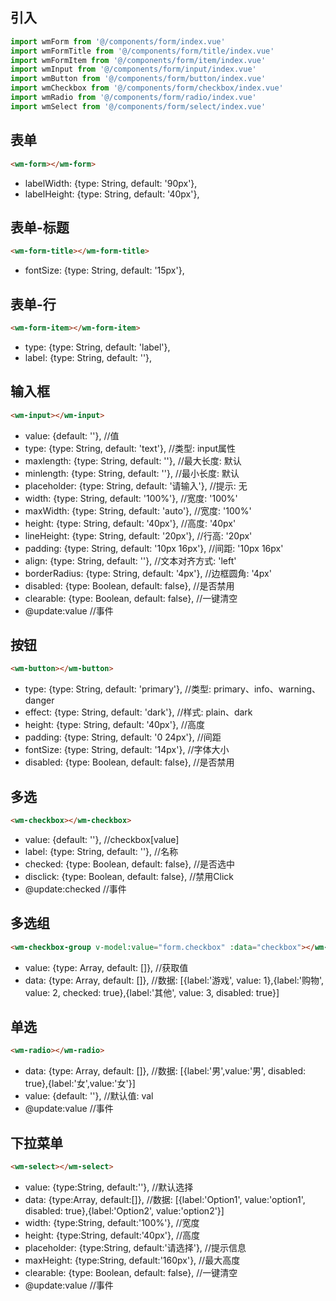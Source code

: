 ## 引入
```javascript
import wmForm from '@/components/form/index.vue'
import wmFormTitle from '@/components/form/title/index.vue'
import wmFormItem from '@/components/form/item/index.vue'
import wmInput from '@/components/form/input/index.vue'
import wmButton from '@/components/form/button/index.vue'
import wmCheckbox from '@/components/form/checkbox/index.vue'
import wmRadio from '@/components/form/radio/index.vue'
import wmSelect from '@/components/form/select/index.vue'
```

## 表单
```html
<wm-form></wm-form>
```
- labelWidth: {type: String, default: '90px'},
- labelHeight: {type: String, default: '40px'},

## 表单-标题
```html
<wm-form-title></wm-form-title>
```
- fontSize: {type: String, default: '15px'},

## 表单-行
```html
<wm-form-item></wm-form-item>
```
- type: {type: String, default: 'label'},
- label: {type: String, default: ''},

## 输入框
```html
<wm-input></wm-input>
```
- value: {default: ''},                             //值
- type: {type: String, default: 'text'},            //类型: input属性
- maxlength: {type: String, default: ''},           //最大长度: 默认
- minlength: {type: String, default: ''},           //最小长度: 默认
- placeholder: {type: String, default: '请输入'},   //提示: 无
- width: {type: String, default: '100%'},           //宽度: '100%'
- maxWidth: {type: String, default: 'auto'},        //宽度: '100%'
- height: {type: String, default: '40px'},          //高度: '40px'
- lineHeight: {type: String, default: '20px'},      //行高: '20px'
- padding: {type: String, default: '10px 16px'},    //间距: '10px 16px'
- align: {type: String, default: ''},               //文本对齐方式: 'left'
- borderRadius: {type: String, default: '4px'},     //边框圆角: '4px'
- disabled: {type: Boolean, default: false},        //是否禁用
- clearable: {type: Boolean, default: false},       //一键清空
- @update:value //事件

## 按钮
```html
<wm-button></wm-button>
```
- type: {type: String, default: 'primary'},   //类型: primary、info、warning、danger
- effect: {type: String, default: 'dark'},    //样式: plain、dark
- height: {type: String, default: '40px'},    //高度
- padding: {type: String, default: '0 24px'}, //间距
- fontSize: {type: String, default: '14px'},  //字体大小
- disabled: {type: Boolean, default: false},  //是否禁用

## 多选
```html
<wm-checkbox></wm-checkbox>
```
- value: {default: ''},                       //checkbox[value]
- label: {type: String, default: ''},         //名称
- checked: {type: Boolean, default: false},   //是否选中
- disclick: {type: Boolean, default: false},  //禁用Click
- @update:checked                             //事件

## 多选组
```html
<wm-checkbox-group v-model:value="form.checkbox" :data="checkbox"></wm-checkbox-group>
```
- value: {type: Array, default: []},    //获取值
- data: {type: Array, default: []},     //数据: [{label:'游戏', value: 1},{label:'购物', value: 2, checked: true},{label:'其他', value: 3, disabled: true}]

## 单选
```html
<wm-radio></wm-radio>
```
- data: {type: Array, default: []}, //数据: [{label:'男',value:'男', disabled: true},{label:'女',value:'女'}]
- value: {default: ''},             //默认值: val
- @update:value                     //事件


## 下拉菜单
```html
<wm-select></wm-select>
```
- value: {type:String, default:''},               //默认选择
- data: {type:Array, default:[]},                 //数据: [{label:'Option1', value:'option1', disabled: true},{label:'Option2', value:'option2'}]
- width: {type:String, default:'100%'},           //宽度
- height: {type:String, default:'40px'},          //高度
- placeholder: {type:String, default:'请选择'},   //提示信息
- maxHeight: {type:String, default:'160px'},      //最大高度
- clearable: {type: Boolean, default: false},       //一键清空
- @update:value   //事件
